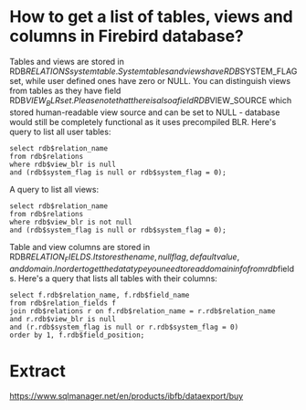 # How to get a list of tables, views and columns in Firebird database?

Tables and views are stored in RDB$RELATIONS system table. System tables and views have RDB$SYSTEM_FLAG set, while user defined ones have zero or NULL. You can distinguish views from tables as they have field RDB$VIEW_BLR set. Please note that there is also a field RDB$VIEW_SOURCE which stored human-readable view source and can be set to NULL - database would still be completely functional as it uses precompiled BLR. Here's query to list all user tables:

```
select rdb$relation_name
from rdb$relations
where rdb$view_blr is null 
and (rdb$system_flag is null or rdb$system_flag = 0);
```

A query to list all views:

```
select rdb$relation_name
from rdb$relations
where rdb$view_blr is not null 
and (rdb$system_flag is null or rdb$system_flag = 0);

```

Table and view columns are stored in RDB$RELATION_FIELDS. It stores the name, null flag, default value, and domain. In order to get the datatype you need to read domain info from rdb$fields. Here's a query that lists all tables with their columns:

```
select f.rdb$relation_name, f.rdb$field_name
from rdb$relation_fields f
join rdb$relations r on f.rdb$relation_name = r.rdb$relation_name
and r.rdb$view_blr is null 
and (r.rdb$system_flag is null or r.rdb$system_flag = 0)
order by 1, f.rdb$field_position;
```

# Extract
https://www.sqlmanager.net/en/products/ibfb/dataexport/buy